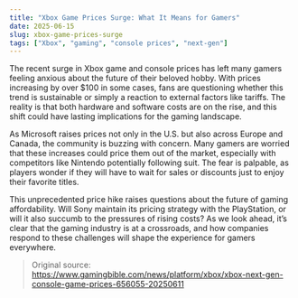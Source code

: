 ```yaml
---
title: "Xbox Game Prices Surge: What It Means for Gamers"
date: 2025-06-15
slug: xbox-game-prices-surge
tags: ["Xbox", "gaming", "console prices", "next-gen"]
---
```


The recent surge in Xbox game and console prices has left many gamers feeling anxious about the future of their beloved hobby. With prices increasing by over $100 in some cases, fans are questioning whether this trend is sustainable or simply a reaction to external factors like tariffs. The reality is that both hardware and software costs are on the rise, and this shift could have lasting implications for the gaming landscape.

As Microsoft raises prices not only in the U.S. but also across Europe and Canada, the community is buzzing with concern. Many gamers are worried that these increases could price them out of the market, especially with competitors like Nintendo potentially following suit. The fear is palpable, as players wonder if they will have to wait for sales or discounts just to enjoy their favorite titles. 

This unprecedented price hike raises questions about the future of gaming affordability. Will Sony maintain its pricing strategy with the PlayStation, or will it also succumb to the pressures of rising costs? As we look ahead, it’s clear that the gaming industry is at a crossroads, and how companies respond to these challenges will shape the experience for gamers everywhere. 

> Original source: https://www.gamingbible.com/news/platform/xbox/xbox-next-gen-console-game-prices-656055-20250611